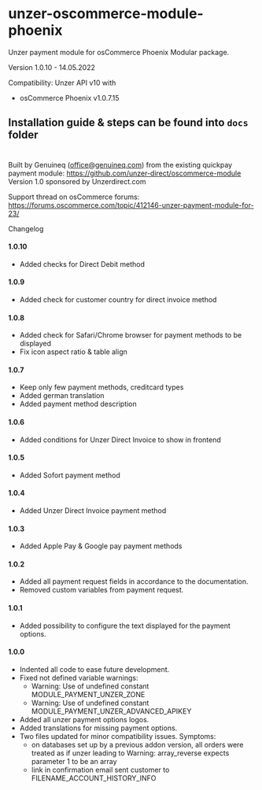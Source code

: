 # unzer-oscommerce-module-phoenix
Unzer payment module for osCommerce Phoenix
Modular package.

Version 1.0.10 - 14.05.2022

Compatibility:
Unzer API v10 with
- osCommerce Phoenix v1.0.7.15

## Installation guide & steps can be found into `docs` folder
#

Built by Genuineq (office@genuineq.com) from the existing quickpay payment module: https://github.com/unzer-direct/oscommerce-module
Version 1.0 sponsored by Unzerdirect.com

Support thread on osCommerce forums:
https://forums.oscommerce.com/topic/412146-unzer-payment-module-for-23/

Changelog
#### 1.0.10
- Added checks for Direct Debit method
#### 1.0.9
- Added check for customer country for direct invoice method
#### 1.0.8
- Added check for Safari/Chrome browser for payment methods to be displayed
- Fix icon aspect ratio & table align
#### 1.0.7
- Keep only few payment methods, creditcard types
- Added german translation
- Added payment method description
#### 1.0.6
- Added conditions for Unzer Direct Invoice to show in frontend
#### 1.0.5
- Added Sofort payment method
#### 1.0.4
- Added Unzer Direct Invoice payment method
#### 1.0.3
- Added Apple Pay & Google pay payment methods
#### 1.0.2
- Added all payment request fields in accordance to the documentation.
- Removed custom variables from payment request.
#### 1.0.1
- Added possibility to configure the text displayed for the payment options.
#### 1.0.0
- Indented all code to ease future development.
- Fixed not defined variable warnings:
  * Warning: Use of undefined constant MODULE_PAYMENT_UNZER_ZONE
  * Warning: Use of undefined constant MODULE_PAYMENT_UNZER_ADVANCED_APIKEY
- Added all unzer payment options logos.
- Added translations for missing payment options.
- Two files updated for minor compatibility issues. Symptoms:
   * on databases set up by a previous addon version, all orders were treated as if unzer leading to Warning: array_reverse expects parameter 1 to be an array
  * link in confirmation email sent customer to FILENAME_ACCOUNT_HISTORY_INFO
